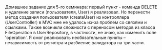 Домашнее задание для 5-го семинара: первый пункт - команда DELETE и удаление записи (пользователя, User) я реализовал. 
Но перенести метод создания пользователя (createUser) из контроллера (UserController) в MVC мне не удалось из-за проблем со связями и ссылками. 
Также возникли сложности с переносом методов из класса FileOperation в UserRepository, в частности, не знаю, как изменить поле 'operation'. 
Я смог реализовать необязательные пункты – независимость от регистра и разбиение валидатора на три части. 